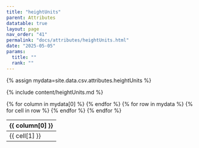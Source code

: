 ```yaml
---
title: "heightUnits"
parent: Attributes
datatable: true
layout: page
nav_order: "41"
permalink: "docs/attributes/heightUnits.html"
date: "2025-05-05"
params:
  title: ""
  rank: ""
---
```

{% assign mydata=site.data.csv.attributes.heightUnits %} 

{% include content/heightUnits.md %}

<table id="myTable" class="display" style="width:100%">
    <thead>
    {% for column in mydata[0] %}
        <th>{{ column[0] }}</th>
    {% endfor %}
    </thead>
    <tbody>
    {% for row in mydata %}
        <tr>
        {% for cell in row %}
            <td>{{ cell[1] }}</td>
        {% endfor %}
        </tr>
    {% endfor %}
    </tbody>
</table>
<script type="text/javascript">
  $(document).ready(function () {
    $('#myTable').DataTable({
      responsive: true,
      deferRender: false,
      paging: false,
      order: [],
    });
  });
</script>
